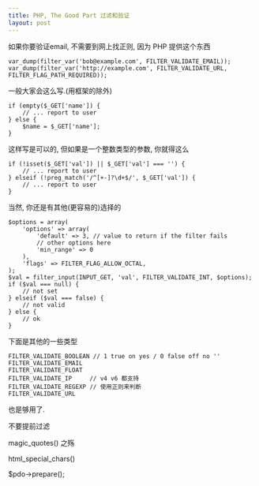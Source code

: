 ```yaml
---
title: PHP, The Good Part 过滤和验证
layout: post
---
```


如果你要验证email, 不需要到网上找正则, 因为 PHP 提供这个东西

    var_dump(filter_var('bob@example.com', FILTER_VALIDATE_EMAIL));
    var_dump(filter_var('http://example.com', FILTER_VALIDATE_URL, FILTER_FLAG_PATH_REQUIRED));

一般大家会这么写.(用框架的除外)

    if (empty($_GET['name']) {
        // ... report to user
    } else {
        $name = $_GET['name'];
    }

这样写是可以的, 但如果是一个整数类型的参数, 你就得这么

    if (!isset($_GET['val']) || $_GET['val'] === '') {
        // ... report to user
    } elseif (!preg_match('/^[+-]?\d+$/', $_GET['val']) {
        // ... report to user
    }

当然, 你还是有其他(更容易的)选择的

    $options = array(
        'options' => array(
            'default' => 3, // value to return if the filter fails
            // other options here
            'min_range' => 0
        ),
        'flags' => FILTER_FLAG_ALLOW_OCTAL,
    );
    $val = filter_input(INPUT_GET, 'val', FILTER_VALIDATE_INT, $options);
    if ($val === null) {
        // not set
    } elseif ($val === false) {
        // not valid
    } else {
        // ok
    }

下面是其他的一些类型

    FILTER_VALIDATE_BOOLEAN // 1 true on yes / 0 false off no ''
    FILTER_VALIDATE_EMAIL
    FILTER_VALIDATE_FLOAT
    FILTER_VALIDATE_IP     // v4 v6 都支持
    FILTER_VALIDATE_REGEXP // 使用正则来判断
    FILTER_VALIDATE_URL

也是够用了.

不要提前过滤

magic_quotes() 之殇

html_special_chars()

$pdo->prepare();

